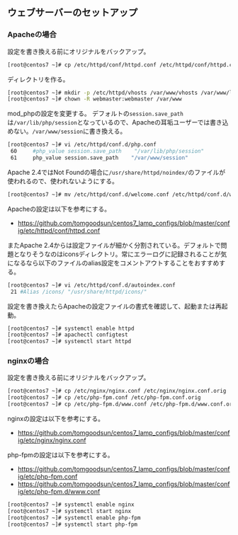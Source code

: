 ## ウェブサーバーのセットアップ

### Apacheの場合

設定を書き換える前にオリジナルをバックアップ。

```bash
[root@centos7 ~]# cp /etc/httpd/conf/httpd.conf /etc/httpd/conf/httpd.conf.orig
```

ディレクトリを作る。

```bash
[root@centos7 ~]# mkdir -p /etc/httpd/vhosts /var/www/vhosts /var/www/logs/httpd /var/www/session
[root@centos7 ~]# chown -R webmaster:webmaster /var/www
```

mod_phpの設定を変更する。
デフォルトの`session.save_path`は`/var/lib/php/session`となっているので、Apacheの耳垢ユーザーでは書き込めない。`/var/www/session`に書き換える。

```bash
[root@centos7 ~]# vi /etc/httpd/conf.d/php.conf
 60     #php_value session.save_path    "/var/lib/php/session"
 61     php_value session.save_path    "/var/www/session"
```

Apache 2.4ではNot Foundの場合に`/usr/share/httpd/noindex/`のファイルが使われるので、使われないようにする。

```bash
[root@centos7 ~]# mv /etc/httpd/conf.d/welcome.conf /etc/httpd/conf.d/welcome.conf.bk
```

Apacheの設定は以下を参考にする。

- https://github.com/tomgoodsun/centos7_lamp_configs/blob/master/config/etc/httpd/conf/httpd.conf

またApache 2.4からは設定ファイルが細かく分割されている。デフォルトで問題となりそうなのはiconsディレクトリ。常にエラーログに記録されることが気になるなら以下のファイルのalias設定をコメントアウトすることをおすすめする。

```bash
[root@centos7 ~]# vi /etc/httpd/conf.d/autoindex.conf
 21 #Alias /icons/ "/usr/share/httpd/icons/"
```

設定を書き換えたらApacheの設定ファイルの書式を確認して、起動または再起動。

```bash
[root@centos7 ~]# systemctl enable httpd
[root@centos7 ~]# apachectl configtest
[root@centos7 ~]# systemctl start httpd
```

### nginxの場合

設定を書き換える前にオリジナルをバックアップ。

```bash
[root@centos7 ~]# cp /etc/nginx/nginx.conf /etc/nginx/nginx.conf.orig
[root@centos7 ~]# cp /etc/php-fpm.conf /etc/php-fpm.conf.orig
[root@centos7 ~]# cp /etc/php-fpm.d/www.conf /etc/php-fpm.d/www.conf.orig
```

nginxの設定は以下を参考にする。

- https://github.com/tomgoodsun/centos7_lamp_configs/blob/master/config/etc/nginx/nginx.conf

php-fpmの設定は以下を参考にする。

- https://github.com/tomgoodsun/centos7_lamp_configs/blob/master/config/etc/php-fpm.conf
- https://github.com/tomgoodsun/centos7_lamp_configs/blob/master/config/etc/php-fpm.d/www.conf

```bash
[root@centos7 ~]# systemctl enable nginx
[root@centos7 ~]# systemctl start nginx
[root@centos7 ~]# systemctl enable php-fpm
[root@centos7 ~]# systemctl start php-fpm
```
